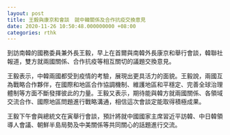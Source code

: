 ```yaml
---
layout: post
title: 王毅與康京和會談　就中韓關係及合作抗疫交換意見
date: 2020-11-26 10:50:48.000000000 +08:00
categories: rthk
---
```


到訪南韓的國務委員兼外長王毅，早上在首爾與南韓外長康京和舉行會談，韓聯社報道，雙方就兩國關係、合作抗疫等相互關切的議題交換意見。

王毅表示，中韓兩國都受到疫情的考驗，展現出更具活力的面貌。王毅說，兩國互為戰略合作夥伴，在國際和地區合作協調機制、維護地區和平穩定、完善全球治理體制等方面不斷發揮彼此的力量。王毅又表示，期待能與韓方就兩國關係、各領域交流合作、國際地區問題進行戰略溝通，相信這次會談定能取得積極成果。

王毅下午會與總統文在寅舉行會談，預計將就中國國家主席習近平訪韓、中日韓領導人會議、朝鮮半島局勢及中美關係等共同關心的話題進行交流。
